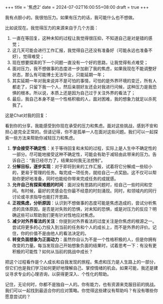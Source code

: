 +++
title = '焦虑2'
date = 2024-07-02T16:00:55+08:00
draft = true
+++

我有点胆小的。我很怕压力。如果有压力的话，我可能什么也不想做。

比如说现在。我觉得压力的来源来自于几个方面：

1. 一直在等回复，这种未知的过程让我觉得很压抑，不知道自己是对是错的感觉；
2. 这几天可能会进行工作汇报，我觉得自己还没有准备好（可能永远也准备不好），觉得难受；
3. 现在想要探索的下一个问题一直没有一个好的思路，让我觉得有点难受；
4. 面对压力，我不想做事的态度进一步加剧了我的焦虑，如果我现在不能调整好状态，那么有可能博士无法毕业，只能延期一年；
5. 其实延期一年对我来说并不是可怕的事情，可怕的是外界环境的变迁，所有人都走了，只留下我一个人，然后亲朋好友还会对我进行问候，这种压力是我恐惧的根本。所以说，本质上还是因为自己过于关注外界的看法了；
6. 最后，我自己本身不是一个性格积极的人，面对困难，我的想象力就足以杀死我了。



这是Chat对我的回复：

看到你的分享，我能感受到你现在承受的压力和焦虑。面对这些挑战，感到不安和担心是完全正常的。但请记得，你不是孤单一人在面对这些问题。我们可以一起探索一些方法来帮助你减轻压力和焦虑。

1. **学会接受不确定性**：关于等待回复和未知的过程，实际上是人生中不确定性的一部分。尽可能地接受这种不确定性，可能会有助于减轻由此带来的压力。告诉自己：“我已经尽力了，结果如何我无法控制”。
2. **分解目标，逐步实现**：对于即将到来的工作汇报，试着将它分解成一些较小的，更易于管理的任务。每完成一项任务，就给自己一点奖励。这不仅可以帮助你更好地准备，同时也能给你带来完成任务的成就感。
3. **允许自己有探索难题的时间**：面对没有思路的问题时，给自己一些时间和空间。有时候，最好的灵感会在你最不经意的时刻涌现。同时，和领域内的同行讨论或寻求指导也能打开思路。
4. **正视焦虑，分析原因**：认识到不想做事的态度可能是焦虑造成的，尝试分析焦虑的具体原因，是否是对失败的恐惧，对未知的恐惧，或是对压力的反应？明确这些可以帮助我们更有针对性地应对焦虑。
5. **减少对外界看法的关注**：你提到对外界看法的过度关注是你焦虑的根源之一。尝试将更多的心力投入到当前的任务和个人的成长上，而不是外界的评价。记住，你的价值不是由他人的看法决定的。
6. **转变负面想象为正面动力**：虽然你自认为不是一个性格积极的人，但是你拥有改变的力量。每当发现自己开始想象负面的结果时，试着思考一下：有没有更积极的可能性？如何从当前的挑战中成长？

把这个过程看作是个人成长和自我发现的旅程。焦虑和压力是人生路上的一部分，但它们也是我们学习如何更好地理解自己、掌控情绪的机会。如果可能，我还是建议寻求专业的心理咨询，以获得更深入、个性化的帮助。

记住，无论何时，你都不是独自一人的。你有能力，也有资源来克服目前的挑战。我们可以一起找到最适合你的应对策略。你觉得这些建议有帮助吗？有没有哪些你愿意尝试的？
